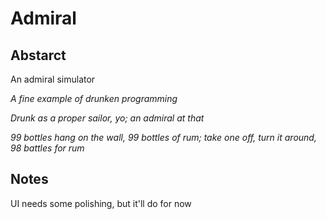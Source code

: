 # Admiral

## Abstarct

An admiral simulator

*A fine example of drunken programming*

*Drunk as a proper sailor, yo; an admiral at that*

*99 bottles hang on the wall, 99 bottles of rum; take one off, turn it around, 98 battles for rum*

## Notes

UI needs some polishing, but it'll do for now